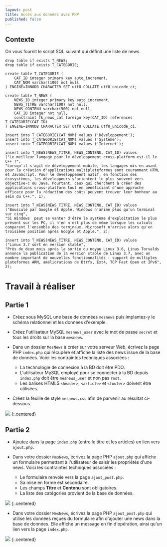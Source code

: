 ```yaml
---
layout: post
title: Accès aux données avec PHP
published: false
---
```


## Contexte

On vous fournit le script SQL suivant qui définit une liste de news.

~~~
drop table if exists T_NEWS;
drop table if exists T_CATEGORIE;

create table T_CATEGORIE (
    CAT_ID integer primary key auto_increment,
    CAT_NOM varchar(100) not null
) ENGINE=INNODB CHARACTER SET utf8 COLLATE utf8_unicode_ci;

create table T_NEWS (
    NEWS_ID integer primary key auto_increment,
    NEWS_TITRE varchar(100) not null,
    NEWS_CONTENU varchar(500) not null,
    CAT_ID integer not null,
    constraint fk_news_cat foreign key(CAT_ID) references T_CATEGORIE(CAT_ID)
) ENGINE=INNODB CHARACTER SET utf8 COLLATE utf8_unicode_ci;
    
insert into T_CATEGORIE(CAT_NOM) values ('Développement');
insert into T_CATEGORIE(CAT_NOM) values ('Système');
insert into T_CATEGORIE(CAT_NOM) values ('Internet');

insert into T_NEWS(NEWS_TITRE, NEWS_CONTENU, CAT_ID) values
("Le meilleur langage pour le développement cross-platform est-il le C++ ?",
"Lorsqu'il s'agit de développement mobile, les langages mis en avant pour la création d'applications multiplateformes sont couramment HTML et JavaScript. Pour le développement natif, en fonction des écosystèmes, les développeurs s'orientent le plus souvent vers objective-c ou Java. Pourtant, ceux qui cherchent à créer des applications cross-platform tout en bénéficiant d'une approche efficace pour la réduction des coûts peuvent trouver leur bonheur au sein du C++.", 1);

insert into T_NEWS(NEWS_TITRE, NEWS_CONTENU, CAT_ID) values
("Bousculé par Google et Apple, Windows n'anime plus qu'un terminal sur cinq",
"Si Windows  peut se vanter d'être le système d'exploitation le plus présent sur les PC, il n'en n'est plus de même lorsque les calculs comparent l'ensemble des terminaux. Microsoft n'arrive alors qu'en troisième position après Google et Apple.", 2);

insert into T_NEWS(NEWS_TITRE, NEWS_CONTENU, CAT_ID) values
("Linux 3.7 sort en version stable", 
"Près de deux mois après la sortie du noyau Linux 3.6, Linus Torvalds annonce la publication de la version stable de Linux 3.7, avec un nombre important de nouvelles fonctionnalités : support de multiples plateformes ARM, améliorations de Btrfs, Ext4, TCP Fast Open et IPv6", 2); 
~~~

# Travail à réaliser

## Partie 1

* Créez sous MySQL une base de données `mesnews` puis implantez-y le schéma relationnel et les données d'exemple.

* Créez l'utilisateur MySQL `mesnews_user` avec le mot de passe `secret` et tous les droits sur la base `mesnews`.

* Dans un dossier `MesNews` à créer sur votre serveur Web, écrivez la page PHP `index.php` qui récupère et affiche la liste des news issue de la base de données. Voici les contraintes techniques associées :

    * La technologie de connexion à la BD doit être PDO.
    * L'utilisateur MySQL employé pour se connecter à la BD depuis `index.php` doit être `mesnews_user` et non pas `root`.
    * Les balises HTML5 `<header>`, `<article>` et `<footer>` doivent être utilisées.

* Créez la feuille de style `mesnews.css` afin de parvenir au résultat ci-dessous.

![](../assets/acces-donnees/mesnews.png)
{:.centered}

## Partie 2

* Ajoutez dans la page `index.php` (entre le titre et les articles) un lien vers `ajout.php`.

* Dans votre dossier `MesNews`, écrivez la page PHP `ajout.php` qui affiche un formulaire permettant à l'utilisateur de saisir les propriétés d'une news. Voici les contraintes techniques associées :

    * Le formulaire renvoie vers la page `ajout_post.php`. 
    * Sa mise en forme est secondaire.
    * Les champs **Titre** et **Contenu** sont obligatoires.
    * La liste des catégories provient de la base de données.

![](../assets/acces-donnees/mesnews_ajout.png)
{:.centered}

* Dans votre dossier `MesNews`, écrivez la page PHP `ajout_post.php` qui utilise les données reçues du formulaire afin d'ajouter une news dans la base de données. Elle affiche un message en fin d'opération, ainsi qu'un lien vers la page `index.php`.

![](../assets/acces-donnees/mesnews_ajoutok.png)
{:.centered}


